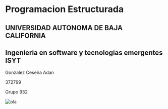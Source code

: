 # Programacion Estructurada
## UNIVERSIDAD AUTONOMA DE BAJA CALIFORNIA
## Ingenieria en software y tecnologias emergentes ISYT

Gonzalez Ceseña Adan

372799

Grupo 932

![ola](https://cdn.discordapp.com/attachments/1088654568218443926/1173388734369112204/FUERTE.jpg?ex=6563c66a&is=6551516a&hm=5f4e8c1e674105638e5a145c0f70102ccfc62f093512d0a1d33988f7b0b528f2&)